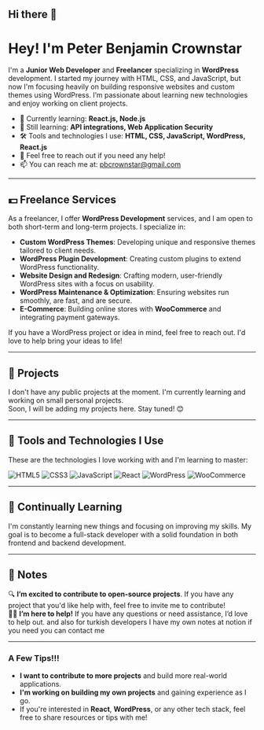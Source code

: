 ## Hi there 👋

# Hey! I'm Peter Benjamin Crownstar

I'm a **Junior Web Developer** and **Freelancer** specializing in **WordPress** development. I started my journey with HTML, CSS, and JavaScript, but now I'm focusing heavily on building responsive websites and custom themes using WordPress. I’m passionate about learning new technologies and enjoy working on client projects.

- 🔭 Currently learning: **React.js, Node.js**
- 🌱 Still learning: **API integrations, Web Application Security**
- 🛠️ Tools and technologies I use: **HTML, CSS, JavaScript, WordPress, React.js**
- 💬 Feel free to reach out if you need any help!
- 📫 You can reach me at: pbcrownstar@gmail.com 

---

## 💵 Freelance Services

As a freelancer, I offer **WordPress Development** services, and I am open to both short-term and long-term projects. I specialize in:

- **Custom WordPress Themes**: Developing unique and responsive themes tailored to client needs.
- **WordPress Plugin Development**: Creating custom plugins to extend WordPress functionality.
- **Website Design and Redesign**: Crafting modern, user-friendly WordPress sites with a focus on usability.
- **WordPress Maintenance & Optimization**: Ensuring websites run smoothly, are fast, and are secure.
- **E-Commerce**: Building online stores with **WooCommerce** and integrating payment gateways.

If you have a WordPress project or idea in mind, feel free to reach out. I'd love to help bring your ideas to life!

---

## 🚀 Projects

I don't have any public projects at the moment. I'm currently learning and working on small personal projects.  
Soon, I will be adding my projects here. Stay tuned! 😊

<!--
### 📌 Project Name
Short description  
🔗 [Live demo link]  
💻 [GitHub repo link]
-->

---

## 🧰 Tools and Technologies I Use

These are the technologies I love working with and I'm learning to master:

![HTML5](https://img.shields.io/badge/-HTML5-orange?logo=html5&logoColor=white)
![CSS3](https://img.shields.io/badge/-CSS3-blue?logo=css3&logoColor=white)
![JavaScript](https://img.shields.io/badge/-JavaScript-yellow?logo=javascript&logoColor=black)
![React](https://img.shields.io/badge/-React-61DAFB?logo=react&logoColor=black)
![WordPress](https://img.shields.io/badge/-WordPress-21759B?logo=wordpress&logoColor=white)
![WooCommerce](https://img.shields.io/badge/-WooCommerce-96588A?logo=woocommerce&logoColor=white)


---

## 🌱 Continually Learning

I'm constantly learning new things and focusing on improving my skills. My goal is to become a full-stack developer with a solid foundation in both frontend and backend development.

---

## 📝 Notes

🔍 **I’m excited to contribute to open-source projects**. If you have any project that you'd like help with, feel free to invite me to contribute!  
👨‍💻 **I’m here to help!** If you have any questions or need assistance, I’d love to help out.
and also for turkish developers I have my own notes at notion 
if you need you can contact me 

---

### A Few Tips!!!

- **I want to contribute to more projects** and build more real-world applications.
- **I'm working on building my own projects** and gaining experience as I go.
- If you're interested in **React**, **WordPress**, or any other tech stack, feel free to share resources or tips with me!
